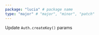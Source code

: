 ```yaml
---
package: "lucia" # package name
type: "major" # "major", "minor", "patch"
---
```


Update `Auth.createKey()` params